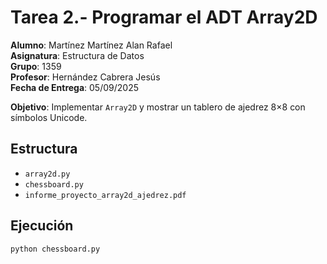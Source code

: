 # Tarea 2.- Programar el ADT Array2D

**Alumno**: Martínez Martínez Alan Rafael  
**Asignatura**: Estructura de Datos  
**Grupo**: 1359  
**Profesor**: Hernández Cabrera Jesús  
**Fecha de Entrega**: 05/09/2025  

**Objetivo**: Implementar `Array2D` y mostrar un tablero de ajedrez 8×8 con símbolos Unicode.

## Estructura
- `array2d.py`
- `chessboard.py`
- `informe_proyecto_array2d_ajedrez.pdf`

## Ejecución
```bash
python chessboard.py
```
